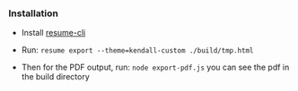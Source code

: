 ### Installation

- Install [ resume-cli ](https://github.com/jsonresume/resume-cli)

- Run:
`
resume export --theme=kendall-custom ./build/tmp.html
`
- Then for the PDF output, run:
`
node export-pdf.js
`
you can see the pdf in the build directory

